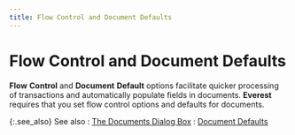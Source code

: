 ```yaml
---
title: Flow Control and Document Defaults
---
```


# Flow Control and Document Defaults


**Flow** **Control** and **Document** **Default** options facilitate quicker processing of transactions and automatically populate fields in documents. **Everest** requires that you set flow control options and defaults for documents.


{:.see_also}
See also
: [The Documents Dialog Box]({{site.bp_baseurl}}/flow-ctrl/ctrl/doc-frm/the_flow_control_setup_dialog_box_businesss_process_in_everest_content.html)
: [Document Defaults]({{site.bp_baseurl}}/flow-ctrl/defs/document_defaults.html)

